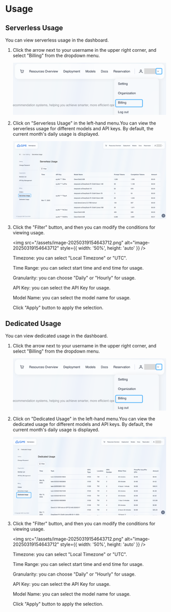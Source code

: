 # Usage
## Serverless Usage 
You can view serverless usage in the dashboard.

1. Click the arrow next to your username in the upper right corner, and select "Billing" from the dropdown menu.

   ![image-20250319152056011](/assets/image-20250319152056011.png)

2. Click on "Serverless Usage" in the left-hand menu.You can view the serverless usage for different models and API keys. By default, the current month's daily usage is displayed.

   ![image-20250319152304826](/assets/image-20250319152304826.png)

3. Click the "Filter" button, and then you can modify the conditions for viewing usage.

   <img src="/assets/image-20250319154643712.png" alt="image-20250319154643712" style={{ width: '50%', height: 'auto' }} />

   Timezone: you can select "Local Timezone" or "UTC".

   Time Range: you can select start time and end time for usage.

   Granularity: you can choose "Daily" or "Hourly" for usage.

   API Key: you can select  the API Key for usage.

   Model Name: you can select the model name for usage.

   Click "Apply" button to apply the selection. 

## Dedicated Usage 
You can view dedicated usage in the dashboard.

1. Click the arrow next to your username in the upper right corner, and select "Billing" from the dropdown menu.

   ![image-20250319152056011](/assets/image-20250319152056011.png)

2. Click on "Dedicated Usage" in the left-hand menu.You can view the dedicated usage for different models and API keys. By default, the current month's daily usage is displayed.

   ![image-20250320164156202](/assets/image-20250320164156202.png)

3. Click the "Filter" button, and then you can modify the conditions for viewing usage.

   <img src="/assets/image-20250319154643712.png" alt="image-20250319154643712" style={{ width: '50%', height: 'auto' }} />

   Timezone: you can select "Local Timezone" or "UTC".

   Time Range: you can select start time and end time for usage.

   Granularity: you can choose "Daily" or "Hourly" for usage.

   API Key: you can select  the API Key for usage.

   Model Name: you can select the model name for usage.

   Click "Apply" button to apply the selection. 

   

   